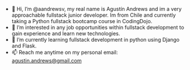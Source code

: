 - 👋 Hi, I’m @aandrewsv, my real name is Agustín Andrews and im a very approachable fullstack junior developer. Im from 
Chile and currently taking a Python fullstack bootcamp course in CodingDojo.
- 👀 I’m interested in any job opportunities within fullstack development to gain experience and learn new technologies.
- 🌱 I’m currently learning fullstack development in python using Django and Flask.
- 📫 Reach me anytime on my personal email: agustin.andrews@gmail.com
